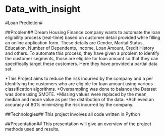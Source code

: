 # Data_with_insight

#Loan Prediction#

##Problem##
Dream Housing Finance company wants to automate the loan eligibility process (real-time) based on customer detail provided while filling an online application form. These details are Gender, Marital Status, Education, Number of Dependents, Income, Loan Amount, Credit History and others. To automate this process, they have given a problem to identify the customer segments, those are eligible for loan amount so that they can specifically target these customers. Here they have provided a partial data set.

*This Project aims to reduce the risk incurred by the company and a per identifying the customers who are eligible for loan amount using various classification algorithms.
*Oversampling was done to balance the Dataset was done using SMOTE.
*Missing values were replaced by the mean, median and mode value as per the distribution of the data.
*Achieved an accuracy of 80% minimizing the risk incurred by the company.

##Technologies##
This project involves all code written in Python

##Presentation##
This presentation will give an overview of the project methods used and results.
